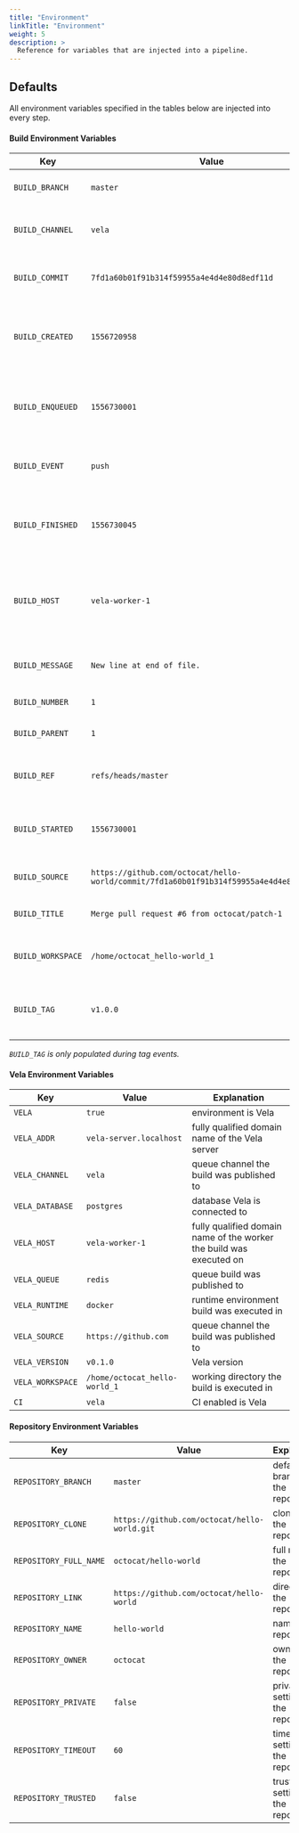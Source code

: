 ```yaml
---
title: "Environment"
linkTitle: "Environment"
weight: 5
description: >
  Reference for variables that are injected into a pipeline.
---
```


## Defaults

All environment variables specified in the tables below are injected into every step.

#### Build Environment Variables

| Key               | Value                                                                                    | Explanation                                                         |
| ----------------- | ---------------------------------------------------------------------------------------- | ------------------------------------------------------------------- |
| `BUILD_BRANCH`    | `master`                                                                                 | branch from the source commit                                       |
| `BUILD_CHANNEL`   | `vela`                                                                                   | queue channel the build was published to                            |
| `BUILD_COMMIT`    | `7fd1a60b01f91b314f59955a4e4d4e80d8edf11d`                                               | commit sha from the source commit                                   |
| `BUILD_CREATED`   | `1556720958`                                                                             | unix timestamp representing build creation time                     |
| `BUILD_ENQUEUED`  | `1556730001`                                                                             | unix timestamp representing build enqueue time                      |
| `BUILD_EVENT`     | `push`                                                                                   | webhook event that triggered the build                              |
| `BUILD_FINISHED`  | `1556730045`                                                                             | unix timestamp representing build completion time                   |
| `BUILD_HOST`      | `vela-worker-1`                                                                          | fully qualified domain name of the worker the build was executed on |
| `BUILD_MESSAGE`   | `New line at end of file.`                                                               | message from the source commit                                      |
| `BUILD_NUMBER`    | `1`                                                                                      | build number                                                        |
| `BUILD_PARENT`    | `1`                                                                                      | previous build number                                               |
| `BUILD_REF`       | `refs/heads/master`                                                                      | reference from the source commit                                    |
| `BUILD_STARTED`   | `1556730001`                                                                             | unix timestamp representing build start time                        |
| `BUILD_SOURCE`    | `https://github.com/octocat/hello-world/commit/7fd1a60b01f91b314f59955a4e4d4e80d8edf11d` | link from the source commit                                         |
| `BUILD_TITLE`     | `Merge pull request #6 from octocat/patch-1`                                             | title from the source commit                                        |
| `BUILD_WORKSPACE` | `/home/octocat_hello-world_1`                                                            | working directory the build is executed in                          |
| `BUILD_TAG`       | `v1.0.0`                                                                                 | tag is populated from the source reference                          |

_`BUILD_TAG` is only populated during tag events._

#### Vela Environment Variables

| Key              | Value                         | Explanation                                                         |
| ---------------- | ----------------------------- | ------------------------------------------------------------------- |
| `VELA`           | `true`                        | environment is Vela                                                 |
| `VELA_ADDR`      | `vela-server.localhost`       | fully qualified domain name of the Vela server                      |
| `VELA_CHANNEL`   | `vela`                        | queue channel the build was published to                            |
| `VELA_DATABASE`  | `postgres`                    | database Vela is connected to                                       |
| `VELA_HOST`      | `vela-worker-1`               | fully qualified domain name of the worker the build was executed on |
| `VELA_QUEUE`     | `redis`                       | queue build was published to                                        |
| `VELA_RUNTIME`   | `docker`                      | runtime environment build was executed in                           |
| `VELA_SOURCE`    | `https://github.com`          | queue channel the build was published to                            |
| `VELA_VERSION`   | `v0.1.0`                      | Vela version                                                        |
| `VELA_WORKSPACE` | `/home/octocat_hello-world_1` | working directory the build is executed in                          |
| `CI`             | `vela`                        | CI enabled is Vela                                                  |

#### Repository Environment Variables

| Key                    | Value                                        | Explanation                        |
| ---------------------- | -------------------------------------------- | ---------------------------------- |
| `REPOSITORY_BRANCH`    | `master`                                     | default branch of the repository   |
| `REPOSITORY_CLONE`     | `https://github.com/octocat/hello-world.git` | clone url of the repository        |
| `REPOSITORY_FULL_NAME` | `octocat/hello-world`                        | full name of the repository        |
| `REPOSITORY_LINK`      | `https://github.com/octocat/hello-world`     | direct url of the repository       |
| `REPOSITORY_NAME`      | `hello-world`                                | name of the repository             |
| `REPOSITORY_OWNER`     | `octocat`                                    | owner of the repository            |
| `REPOSITORY_PRIVATE`   | `false`                                      | privacy setting for the repository |
| `REPOSITORY_TIMEOUT`   | `60`                                         | timeout setting for the repository |
| `REPOSITORY_TRUSTED`   | `false`                                      | trusted setting for the repository |
